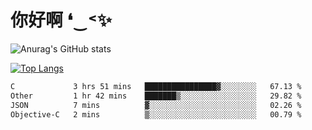 # 你好啊 ❛‿˂✨

![Anurag's GitHub stats](https://github-readme-stats.vercel.app/api?username=ZombieFly&count_private=true&show_icons=true)

[![Top Langs](https://github-readme-stats.vercel.app/api/top-langs/?username=ZombieFly&layout=compact&count_private=true&hide=Ruby,makefile)](https://github.com/anuraghazra/github-readme-stats)

<!--START_SECTION:waka-->

```txt
C             3 hrs 51 mins   ████████████████▓░░░░░░░░   67.13 %
Other         1 hr 42 mins    ███████▒░░░░░░░░░░░░░░░░░   29.82 %
JSON          7 mins          ▓░░░░░░░░░░░░░░░░░░░░░░░░   02.26 %
Objective-C   2 mins          ▒░░░░░░░░░░░░░░░░░░░░░░░░   00.79 %
```

<!--END_SECTION:waka-->

